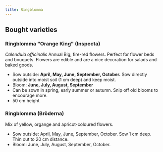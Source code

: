 ```yaml
---
title: Ringblomma
---
```

## Bought varieties
### Ringblomma "Orange King" (Inspecta)
_Calendula officinalis_
Annual
Big, fire-red flowers. Perfect for flower beds and bouquets. Flowers are edible and are a nice decoration for salads and baked goods. 
- Sow outside: **April, May, June, September, October.** Sow directly outside into moist soil (1 cm deep) and keep moist. 
- Bloom: **June, July, August, September**
- Can be sown in spring, early summer or autumn. Snip off old blooms to encourage more. 
- 50 cm height

### Ringblomma (Bröderna)
Mix of yellow, organge and apricot-coloured flowers. 
- Sow outside: April, May, June, September, October. Sow 1 cm deep. Thin out to 20 cm distance. 
- Bloom: June, July, August, September, October. 
